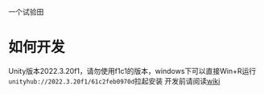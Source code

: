 一个试验田

# 如何开发
Unity版本2022.3.20f1，请勿使用f1c1的版本，windows下可以直接Win+R运行`unityhub://2022.3.20f1/61c2feb0970d`拉起安装
开发前请阅读[wiki](https://github.com/leozzyzheng/DreamPlace/wiki)
